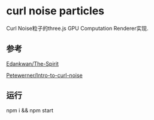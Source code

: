 # curl noise particles

Curl Noise粒子的three.js GPU Computation Renderer实现.

## 参考

[Edankwan/The-Spirit](https://github.com/edankwan/The-Spirit) 

[Petewerner/Intro-to-curl-noise](http://petewerner.blogspot.com/2015/02/intro-to-curl-noise.html)

## 运行
npm i && npm start
